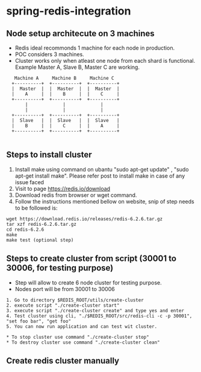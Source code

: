 # spring-redis-integration

## Node setup architecute on 3 machines 
 
* Redis ideal recommonds 1 machine for each node in production. 
* POC considers 3 machines.
* Cluster works only when atleast one node from each shard is functional. Example Master A, Slave B, Master C are working. 
```
   Machine A     Machine B     Machine C  
  +----------+  +----------+  +----------+ 
  |  Master  |  |  Master  |  |  Master  |
  |    A     |  |    B     |  |    C     |
  +----------+  +----------+  +----------+
       |             |             |
       |             |             |
  +----------+  +----------+  +----------+ 
  |  Slave   |  |  Slave   |  |  Slave   |
  |    B     |  |    C     |  |    A     |
  +----------+  +----------+  +----------+
  
```

## Steps to install cluster

1. Install make using command on ubantu "sudo apt-get update" , "sudo apt-get install make". Please refer post to install make in case of any issue faced
2. Visit to page https://redis.io/download
3. Download redis from browser or wget command.
4. Follow the instructions mentioned bellow on website, snip of step needs to be followed is:
```
wget https://download.redis.io/releases/redis-6.2.6.tar.gz
tar xzf redis-6.2.6.tar.gz
cd redis-6.2.6
make
make test (optional step)
```

## Steps to create cluster from script (30001 to 30006, for testing purpose)

* Step will allow to create 6 node cluster for testing purpose.
* Nodes port will be from 30001 to 30006
```
1. Go to directory $REDIS_ROOT/utils/create-cluster
2. execute script "./create-cluster start"
3. execute script "./create-cluster create" and type yes and enter
4. Test cluster using cli, "./$REDIS_ROOT/src/redis-cli -c -p 30001", "set foo bar", "get foo"
5. You can now run application and can test wit cluster.
```

```
* To stop cluster use command "./create-cluster stop"
* To destroy cluster use command "./create-cluster clean"

```

## Create redis cluster manually

